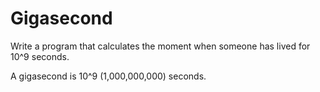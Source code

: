 # Gigasecond

Write a program that calculates the moment when someone has lived for 10^9 seconds.

A gigasecond is 10^9 (1,000,000,000) seconds.
